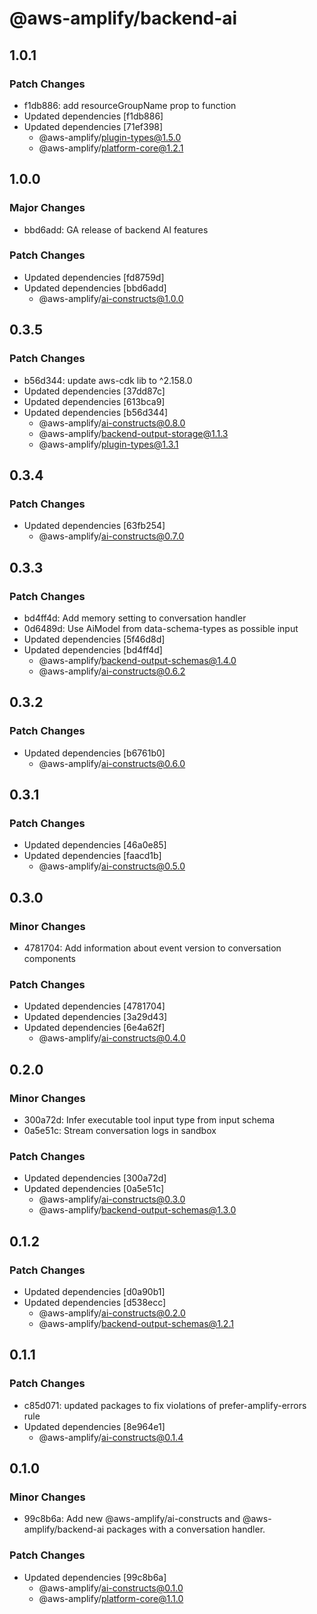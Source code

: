 # @aws-amplify/backend-ai

## 1.0.1

### Patch Changes

- f1db886: add resourceGroupName prop to function
- Updated dependencies [f1db886]
- Updated dependencies [71ef398]
  - @aws-amplify/plugin-types@1.5.0
  - @aws-amplify/platform-core@1.2.1

## 1.0.0

### Major Changes

- bbd6add: GA release of backend AI features

### Patch Changes

- Updated dependencies [fd8759d]
- Updated dependencies [bbd6add]
  - @aws-amplify/ai-constructs@1.0.0

## 0.3.5

### Patch Changes

- b56d344: update aws-cdk lib to ^2.158.0
- Updated dependencies [37dd87c]
- Updated dependencies [613bca9]
- Updated dependencies [b56d344]
  - @aws-amplify/ai-constructs@0.8.0
  - @aws-amplify/backend-output-storage@1.1.3
  - @aws-amplify/plugin-types@1.3.1

## 0.3.4

### Patch Changes

- Updated dependencies [63fb254]
  - @aws-amplify/ai-constructs@0.7.0

## 0.3.3

### Patch Changes

- bd4ff4d: Add memory setting to conversation handler
- 0d6489d: Use AiModel from data-schema-types as possible input
- Updated dependencies [5f46d8d]
- Updated dependencies [bd4ff4d]
  - @aws-amplify/backend-output-schemas@1.4.0
  - @aws-amplify/ai-constructs@0.6.2

## 0.3.2

### Patch Changes

- Updated dependencies [b6761b0]
  - @aws-amplify/ai-constructs@0.6.0

## 0.3.1

### Patch Changes

- Updated dependencies [46a0e85]
- Updated dependencies [faacd1b]
  - @aws-amplify/ai-constructs@0.5.0

## 0.3.0

### Minor Changes

- 4781704: Add information about event version to conversation components

### Patch Changes

- Updated dependencies [4781704]
- Updated dependencies [3a29d43]
- Updated dependencies [6e4a62f]
  - @aws-amplify/ai-constructs@0.4.0

## 0.2.0

### Minor Changes

- 300a72d: Infer executable tool input type from input schema
- 0a5e51c: Stream conversation logs in sandbox

### Patch Changes

- Updated dependencies [300a72d]
- Updated dependencies [0a5e51c]
  - @aws-amplify/ai-constructs@0.3.0
  - @aws-amplify/backend-output-schemas@1.3.0

## 0.1.2

### Patch Changes

- Updated dependencies [d0a90b1]
- Updated dependencies [d538ecc]
  - @aws-amplify/ai-constructs@0.2.0
  - @aws-amplify/backend-output-schemas@1.2.1

## 0.1.1

### Patch Changes

- c85d071: updated packages to fix violations of prefer-amplify-errors rule
- Updated dependencies [8e964e1]
  - @aws-amplify/ai-constructs@0.1.4

## 0.1.0

### Minor Changes

- 99c8b6a: Add new @aws-amplify/ai-constructs and @aws-amplify/backend-ai packages with a conversation handler.

### Patch Changes

- Updated dependencies [99c8b6a]
  - @aws-amplify/ai-constructs@0.1.0
  - @aws-amplify/platform-core@1.1.0
